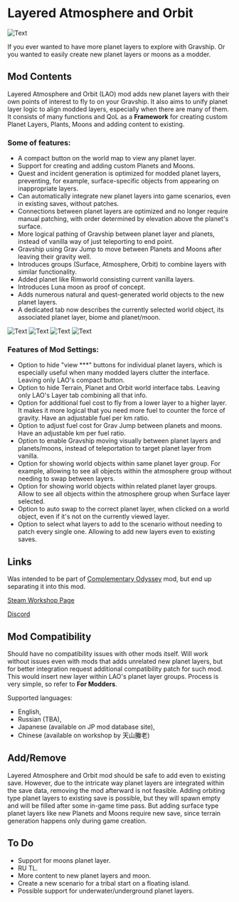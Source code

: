 # Layered Atmosphere and Orbit

![Text](/Mod%20Page/Images/Layered%20Atmosphere%20and%20Orbit.png)

If you ever wanted to have more planet layers to explore with Gravship. Or you wanted to easily create new planet layers or moons as a modder.

## Mod Contents

Layered Atmosphere and Orbit (LAO) mod adds new planet layers with their own points of interest to fly to on your Gravship. It also aims to unify planet layer logic to align modded layers, especially when there are many of them. It consists of many functions and QoL as a **Framework** for creating custom Planet Layers, Plants, Moons and adding content to existing.

### Some of features:

* A compact button on the world map to view any planet layer.
* Support for creating and adding custom Planets and Moons.
* Quest and incident generation is optimized for modded planet layers, preventing, for example, surface-specific objects from appearing on inappropriate layers.
* Can automatically integrate new planet layers into game scenarios, even in existing saves, without patches.
* Connections between planet layers are optimized and no longer require manual patching, with order determined by elevation above the planet's surface.
* More logical pathing of Gravship between planet layer and planets, instead of vanilla way of just teleporting to end point.
* Gravship using Grav Jump to move between Planets and Moons after leaving their gravity well.
* Introduces groups (Surface, Atmosphere, Orbit) to combine layers with similar functionality.
* Added planet like Rimworld consisting current vanilla layers.
* Introduces Luna moon as proof of concept.
* Adds numerous natural and quest-generated world objects to the new planet layers.
* A dedicated tab now describes the currently selected world object, its associated planet layer, biome and planet/moon.

![Text](/Mod%20Page/Images/Content/LAODesc1.png)
![Text](/Mod%20Page/Images/Content/LAODesc2.png)
![Text](/Mod%20Page/Images/Content/LAODesc3.png)
![Text](/Mod%20Page/Images/Content/LAODesc4.png)

### Features of Mod Settings:

* Option to hide "view ***" buttons for individual planet layers, which is especially useful when many modded layers clutter the interface. Leaving only LAO's compact button.
* Option to hide Terrain, Planet and Orbit world interface tabs. Leaving only LAO's Layer tab combining all that info.
* Option for additional fuel cost to fly from a lower layer to a higher layer. It makes it more logical that you need more fuel to counter the force of gravity. Have an adjustable fuel per km ratio.
* Option to adjust fuel cost for Grav Jump between planets and moons. Have an adjustable km per fuel ratio.
* Option to enable Gravship moving visually between planet layers and planets/moons, instead of teleportation to target planet layer from vanilla.
* Option for showing world objects within same planet layer group. For example, allowing to see all objects within the atmosphere group without needing to swap between layers.
* Option for showing world objects within related planet layer groups. Allow to see all objects within the atmosphere group when Surface layer selected.
* Option to auto swap to the correct planet layer, when clicked on a world object, even if it's not on the currently viewed layer.
* Option to select what layers to add to the scenario without needing to patch every single one. Allowing to add new layers even to existing saves.

## Links

Was intended to be part of [Complementary Odyssey](https://steamcommunity.com/sharedfiles/filedetails/?id=3546612303) mod, but end up separating it into this mod.

[Steam Workshop Page](https://steamcommunity.com/sharedfiles/filedetails/?id=3546612303)

[Discord](https://discord.gg/tKsBgzzTsG)

## Mod Compatibility

Should have no compatibility issues with other mods itself. Will work without issues even with mods that adds unrelated new planet layers, but for better integration request additional compatibility patch for such mod. This would insert new layer within LAO's planet layer groups. Process is very simple, so refer to **For Modders**.

Supported languages:
* English,
* Russian (TBA),
* Japanese (available on JP mod database site),
* Chinese (available on workshop by 天山螣老)

## Add/Remove

Layered Atmosphere and Orbit mod should be safe to add even to existing save. However, due to the intricate way planet layers are integrated within the save data, removing the mod afterward is not feasible. Adding orbiting type planet layers to existing save is possible, but they will spawn empty and will be filled after some in-game time pass. But adding surface type planet layers like new Planets and Moons require new save, since terrain generation happens only during game creation.

## To Do

- Support for moons planet layer.
- RU TL.
- More content to new planet layers and moon.
- Create a new scenario for a tribal start on a floating island.
- Possible support for underwater/underground planet layers.
